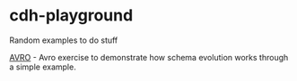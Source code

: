 # cdh-playground
 Random examples to do stuff

[AVRO](/avro/README.md) - Avro exercise to demonstrate how schema evolution works through a simple example.

